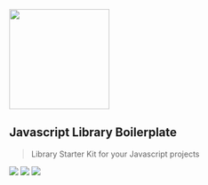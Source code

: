   <img align="center" width="180" src="https://franciscohodge.com/project-pages/js-library-boilerplate/images/JSLibraryBoilerplate.png" />
  <h2>Javascript Library Boilerplate</h2>
  <blockquote>Library Starter Kit for your Javascript projects</blockquote>
  <img src="https://travis-ci.org/hodgef/js-library-boilerplate.svg?branch=master" /> <img src="https://img.shields.io/david/hodgef/js-library-boilerplate.svg" /> <img src="https://img.shields.io/david/dev/hodgef/js-library-boilerplate.svg" />

